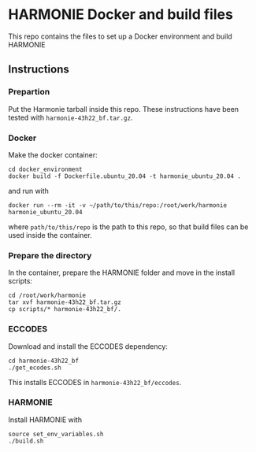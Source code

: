 # HARMONIE Docker and build files

This repo contains the files to set up a Docker environment and build HARMONIE

## Instructions

### Prepartion

Put the Harmonie tarball inside this repo. These instructions have been tested with `harmonie-43h22_bf.tar.gz`.

### Docker

Make the docker container:

```
cd docker_environment
docker build -f Dockerfile.ubuntu_20.04 -t harmonie_ubuntu_20.04 .
```

and run with

```
docker run --rm -it -v ~/path/to/this/repo:/root/work/harmonie harmonie_ubuntu_20.04
```

where `path/to/this/repo` is the path to this repo, so that build files can be used inside the container.

### Prepare the directory

In the container, prepare the HARMONIE folder and move in the install scripts:

```
cd /root/work/harmonie
tar xvf harmonie-43h22_bf.tar.gz
cp scripts/* harmonie-43h22_bf/.
```

### ECCODES

Download and install the ECCODES dependency:

```
cd harmonie-43h22_bf
./get_ecodes.sh
```

This installs ECCODES in `harmonie-43h22_bf/eccodes`.

### HARMONIE

Install HARMONIE with

```
source set_env_variables.sh
./build.sh
```
